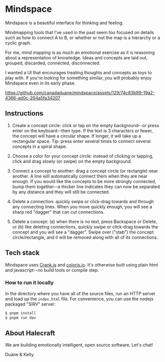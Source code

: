 # Mindspace

Mindspace is a beautiful interface for thinking and feeling.

Mindmapping tools that I've used in the past seem too focused on details such as how to connect A to B, or whether or not the map is a hierarchy or a cyclic graph.

For me, mind mapping is as much an emotional exercise as it is reasoning about a representation of knowledge. Ideas and concepts are laid out, grouped, discarded, connected, disconnected.

I wanted a UI that encourages treating thoughts and concepts as toys to play with. If you're looking for something similar, you will probably enjoy Mindspace even in its early phase.


https://github.com/canadaduane/mindspace/assets/129/74c83b99-19a2-4366-ad0c-264a5fa34207


## Instructions

1. Create a concept circle: click or tap on the empty background--or press enter on the keyboard--then type. If the text is 3 characters or fewer, the concept will have a circular shape. If longer, it will take up a rectangular space. Tip: press enter several times to connect several concepts in a spiral shape.

2. Choose a color for your concept circle: instead of clicking or tapping, click and drag slowly (or swipe) on the empty background.

3. Connect a concept to another: drag a concept circle (or rectangle) near another. A line will automatically connect them when they are near enough. If you would like the concepts to be more strongly connected, bump them together--a thicker line indicates they can now be separated by any distance and they will still be connected.

4. Delete a connection: quickly swipe or click-drag towards and through any connecting lines. When you move quickly enough, you will see a sharp red "dagger" that can cut connections.

5. Delete a concept: (a) when there is no text, press Backspace or Delete, or (b) like deleting connections, quickly swipe or click-drag towards the concept and you will see a "dagger". Swipe over ("stab") the concept circle/rectangle, and it will be removed along with all of its connections.

## Tech stack

Mindspace uses [Crank.js](https://crank.js.org/) and [colorjs.io](https://colorjs.io/). It's otherwise built using plain html and javascript--no build tools or compile step.

### How to run it locally

In the directory where you have all of the source files, run an HTTP server and load up the `index.html` file. For convenience, you can use the nodejs packaged "SIRV" server:

```bash
$ pnpm install
$ pnpm run dev
```

## About Halecraft

We are building emotionally intelligent, open source software. Let's chat!

Duane & Kelty
